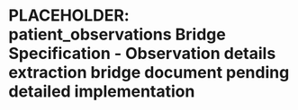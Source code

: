 # PLACEHOLDER: patient_observations Bridge Specification - Observation details extraction bridge document pending detailed implementation